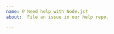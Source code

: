 ```yaml
---
name: ⁉️ Need help with Node.js?
about:  File an issue in our help repo.

---
```

<!--
We have a special help section for general questions about Node.js:
https://github.com/nodejs/help/issues/
-->
